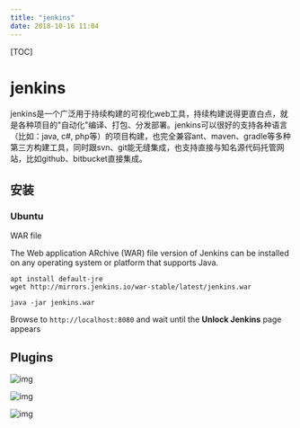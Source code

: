```yaml
---
title: "jenkins"
date: 2018-10-16 11:04
---
```



[TOC]


# jenkins

jenkins是一个广泛用于持续构建的可视化web工具，持续构建说得更直白点，就是各种项目的"自动化"编译、打包、分发部署。jenkins可以很好的支持各种语言（比如：java, c#, php等）的项目构建，也完全兼容ant、maven、gradle等多种第三方构建工具，同时跟svn、git能无缝集成，也支持直接与知名源代码托管网站，比如github、bitbucket直接集成。



## 安装

### Ubuntu 

WAR file 

The Web application ARchive (WAR) file version of Jenkins can be installed on any operating system or platform that supports Java.

```
apt install default-jre
wget http://mirrors.jenkins.io/war-stable/latest/jenkins.war

java -jar jenkins.war
```

Browse to `http://localhost:8080` and wait until the **Unlock Jenkins** page appears



## Plugins


![img](https://images2015.cnblogs.com/blog/27612/201601/27612-20160118095859045-743552984.png)

![img](https://images2015.cnblogs.com/blog/27612/201601/27612-20160118193702109-1177684936.png)

![img](https://images2015.cnblogs.com/blog/27612/201601/27612-20160118223147422-362207840.png)





